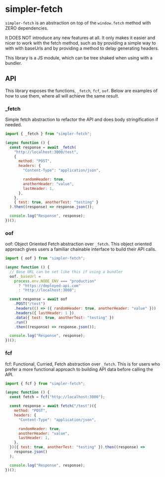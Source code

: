 # simpler-fetch
`simpler-fetch` is an abstraction on top of the `window.fetch` method with ZERO dependencies.

It DOES NOT introduce any new features at all. It only makes it easier and nicer to work with the fetch method, such as by providing a simple way to with with baseUrls and by providing a method to delay generating headers.

This library is a JS module, which can be tree shaked when using with a bundler.


## API
This library exposes the functions, `_fetch`, `fcf`, `oof`.
Below are examples of how to use them, where all will achieve the same result.


### \_fetch
Simple fetch abstraction to refactor the API and does body stringification if needed.

```javascript
import { _fetch } from "simpler-fetch";

(async function () {
  const response = await _fetch(
    "http://localhost:3000/test",
    {
      method: "POST",
      headers: {
        "Content-Type": "application/json",

        randomHeader: true,
        anotherHeader: "value",
        lastHeader: 1,
      },
    },
    { test: true, anotherTest: "testing" }
  ).then((response) => response.json());

  console.log("Response", response);
})();
```


### oof
oof: Object Oriented Fetch abstraction over `_fetch`.
This object oriented approach gives users a familiar chainable interface to build their API calls.

```javascript
import { oof } from "simpler-fetch";

(async function () {
  // Base URL can be set like this if using a bundler
  oof._baseUrl =
    process.env.NODE_ENV === "production"
      ? "https://deployed-api.com"
      : "http://localhost:3000";

  const response = await oof
    .POST("/test")
    .headers(() => ({ randomHeader: true, anotherHeader: "value" }))
    .headers({ lastHeader: 1 })
    .data({ test: true, anotherTest: "testing" })
    .run()
    .then((response) => response.json());

  console.log("Response", response);
})();
```


### fcf
fcf: Functional, Curried, Fetch abstraction over `_fetch`.
This is for users who prefer a more functional approach to building API data before calling the API.

```javascript
import { fcf } from "simpler-fetch";

(async function () {
  const fetch = fcf("http://localhost:3000");

  const response = await fetch("/test")({
    method: "POST",
    headers: {
      "Content-Type": "application/json",

      randomHeader: true,
      anotherHeader: "value",
      lastHeader: 1,
    },
  })({ test: true, anotherTest: "testing" }).then((response) =>
    response.json()
  );

  console.log("Response", response);
})();
```